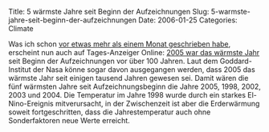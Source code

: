 Title: 5 wärmste Jahre seit Beginn der Aufzeichnungen
Slug: 5-warmste-jahre-seit-beginn-der-aufzeichnungen
Date: 2006-01-25
Categories: Climate

Was ich schon [vor etwas mehr als einem Monat geschrieben habe](http://blog.irregular.ch/2005/12/18/2005-war-warmstes-jahr-seit-beginn-der-instrumentenmessungen/), erscheint nun auch auf Tages-Anzeiger Online: [2005 war das wärmste Jahr](http://www.tagesanzeiger.ch/dyn/news/vermischtes/585700.html) seit Beginn der Aufzeichnungen vor über 100 Jahren. Laut dem Goddard-Institut der Nasa könne sogar davon ausgegangen werden, dass 2005 das wärmste Jahr seit einigen tausend Jahren gewesen sei. Damit wären die fünf wärmsten Jahre seit Aufzeichnungsbeginn die Jahre 2005, 1998, 2002, 2003 und 2004. Die Temperatur im Jahre 1998 wurde durch ein starkes El-Nino-Ereignis mitverursacht, in der Zwischenzeit ist aber die Erderwärmung soweit fortgeschritten, dass die Jahrestemperatur auch ohne Sonderfaktoren neue Werte erreicht.
